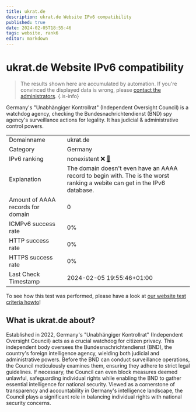 ```yaml
---
title: ukrat.de
description: ukrat.de Website IPv6 compatibility
published: true
date: 2024-02-05T18:55:46
tags: website, rank6
editor: markdown
---
```


# ukrat.de Website IPv6 compatibility

> The results shown here are accumulated by automation. If you're convinced the displayed data is wrong, please [contact the administrators](/howto/chat). 
{.is-info}

Germany's "Unabhängiger Kontrollrat" (Independent Oversight Council) is a watchdog agency, checking the Bundesnachrichtendienst (BND) spy agency's surveillance actions for legality. It has judicial & administrative control powers.


|   |   |
| - | - |
| Domainname | ukrat.de
| Category | Germany |
| IPv6 ranking | nonexistent :x: [🔗](/howto/ranking) |
| Explanation | The domain doesn't even have an AAAA record to begin with. The is the worst ranking a webite can get in the IPv6 database. |
| Amount of AAAA records for domain | 0 |
| ICMPv6 success rate | 0%|
| HTTP success rate | 0% |
| HTTPS success rate | 0% |
| Last Check Timestamp | 2024-02-05 19:55:46+01:00 |

To see how this test was performed, please have a look at [our website test criteria howto](/howto/testcriteria/website)!


## What is ukrat.de about?
Established in 2022, Germany's "Unabhängiger Kontrollrat" (Independent Oversight Council) acts as a crucial watchdog for citizen privacy. This independent body oversees the Bundesnachrichtendienst (BND), the country's foreign intelligence agency, wielding both judicial and administrative powers. Before the BND can conduct surveillance operations, the Council meticulously examines them, ensuring they adhere to strict legal guidelines. If necessary, the Council can even block measures deemed unlawful, safeguarding individual rights while enabling the BND to gather essential intelligence for national security. Viewed as a cornerstone of transparency and accountability in Germany's intelligence landscape, the Council plays a significant role in balancing individual rights with national security concerns.


